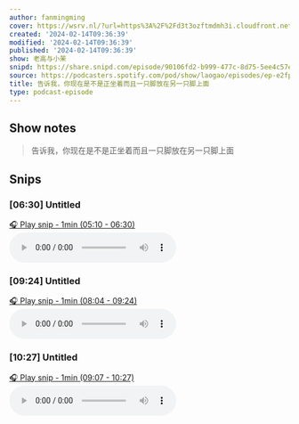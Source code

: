 ```yaml
---
author: fanmingming
cover: https://wsrv.nl/?url=https%3A%2F%2Fd3t3ozftmdmh3i.cloudfront.net%2Fstaging%2Fpodcast_uploaded_nologo%2F18774660%2F397da4a888be4052.jpeg&w=200&h=200
created: '2024-02-14T09:36:39'
modified: '2024-02-14T09:36:39'
published: '2024-02-14T09:36:39'
show: 老高与小茉
snipd: https://share.snipd.com/episode/90106fd2-b999-477c-8d75-5ee4c57e0665
source: https://podcasters.spotify.com/pod/show/laogao/episodes/ep-e2fpa2k
title: 告诉我，你现在是不是正坐着而且一只脚放在另一只脚上面
type: podcast-episode
---
```



## Show notes
> 告诉我，你现在是不是正坐着而且一只脚放在另一只脚上面

## Snips
### [06:30] Untitled
[🎧 Play snip - 1min️ (05:10 - 06:30)](https://share.snipd.com/snip/343d3601-9339-476f-aa7f-9132c896081a)
<audio controls> <source src="https://anchor.fm/s/70807210/podcast/play/82667028/https%3A%2F%2Fd3ctxlq1ktw2nl.cloudfront.net%2Fstaging%2F2024-1-14%2F367440024-44100-2-e20bc549d7a6d.m4a#t=05:10,06:30"> </audio>
### [09:24] Untitled
[🎧 Play snip - 1min️ (08:04 - 09:24)](https://share.snipd.com/snip/00409922-82d1-495c-a2d7-f23671cf58c4)
<audio controls> <source src="https://anchor.fm/s/70807210/podcast/play/82667028/https%3A%2F%2Fd3ctxlq1ktw2nl.cloudfront.net%2Fstaging%2F2024-1-14%2F367440024-44100-2-e20bc549d7a6d.m4a#t=08:04,09:24"> </audio>
### [10:27] Untitled
[🎧 Play snip - 1min️ (09:07 - 10:27)](https://share.snipd.com/snip/1e710e9f-c703-4cf9-94ac-b37b729e6f78)
<audio controls> <source src="https://anchor.fm/s/70807210/podcast/play/82667028/https%3A%2F%2Fd3ctxlq1ktw2nl.cloudfront.net%2Fstaging%2F2024-1-14%2F367440024-44100-2-e20bc549d7a6d.m4a#t=09:07,10:27"> </audio>
